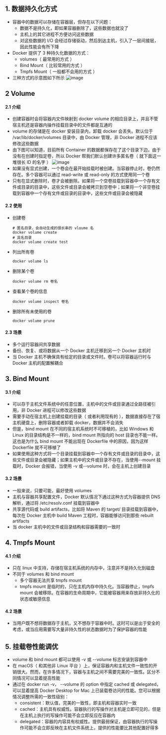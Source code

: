 ## 1. 数据持久化方式

- 容器中的数据可以存储在容器层，但存在以下问题：
  - 数据不是持久化，即如果容器删除了，这些数据也就没了
  - 主机上的其它进程不方便访问这些数据
  - 对这些数据的 I/O 会经过存储驱动，然后到达主机，引入了一层间接层，因此性能会有所下降
- Docker 提供了 3 种持久化数据的方式：
  - volumes（ 最常用的方式 ）
  - Bind Mount（ 比较常用的方式 ）
  - Tmpfs Mount（ 一般都不会用的方式 ）
- 三种方式的示意图如下所示
  ![image](https://github.com/user-attachments/assets/2c68d3b9-f99e-4ca9-9036-4bd9a4632ef7)

## 2 Volume

#### 2.1 介绍

- 创建容器时会将容器内文件映射到 docker volume 的相应目录上，并且不管宿主机还是容器内操作挂载目录中的文件都是互通的
- volume 的存储是在 docker 安装目录内，卸载 docker 会丢失。默认位于 /var/lib/docker/volumes 目录中，由 Docker 管理，非 Docker 进程不应该修改这些数据
- 由下图可以知道，目前所有 Container 的数据都保存在了这个目录下边，由于没有在创建时指定卷，所以 Docker 帮我们默认创建许多匿名卷（ 就下面这一堆很长 ID 的名字 ）
  ![image](https://github.com/user-attachments/assets/d708c381-a415-4c92-a974-180d79acaba1)
- 如果没有显式创建，一个卷会在最开始挂载时被创建。当容器停止时，卷仍然存在。多个容器可以通过 read-write 或 read-only 的方式使用同一个卷
- 只有在显式删除时，卷才会被删除。如果将一个空卷挂载到容器中一个存有文件或目录的目录中，这些文件或目录会被拷贝到空卷中；如果将一个非空卷挂载到容器中一个存有文件或目录的目录中，这些文件或目录会被隐藏

#### 2.2 使用

- 创建卷
  ```
  # 匿名目录，会自动生成的很长串的 vloume 名
  docker volume create
  # 具名目录
  docker volume create test
  ```
- 列出所有卷
  ```
  docker volume ls
  ```
- 删除某个卷
  ```
  docker volume rm 卷名
  ```
- 查看某个卷的信息
  ```
  docker volume inspect 卷名
  ```
- 删除所有未使用的卷
  ```
  docker volume prune
  ```

#### 2.3 场景

- 多个运行容器间共享数据
- 备份、恢复、或将数据从一个 Docker 主机迁移到另一个 Docker 主机时
- 当 Docker 主机不确保具有给定的目录或文件时。卷可以将容器运行时与 Docker 主机的配置解耦合

## 3. Bind Mount

#### 3.1 介绍

- 可以存于主机文件系统中的任意位置，主机中的文件或目录通过全路径被引用，非 Docker 进程可以修改这些数据
- 需要手动在宿主机上创建挂载的目录（ 或者利用现有的 ），数据直接存在了宿主机硬盘上，删除容器或者卸载 docker，数据并不会消失
- 但是，bind mount 在不同的宿主机系统时不可移植的，比如 Windows 和 Linux 的目录结构是不一样的，bind mount 所指向的 host 目录也不能一样。这也是为什么 bind mount 不能出现在 Dockerfile 中的原因，因为这样 Dockerfile 就不可移植了
- 如果使用这种方式将一个目录挂载到容器中一个存有文件或目录的目录中，这些文件或目录会被隐藏；如果主机中的文件或目录不存在，当使用--mount 挂载时，Docker 会报错，当使用 -v 或--volume 时，会在主机上创建目录

#### 3.2 场景

- 一般来说，只要可能，最好使用 volumes
- 主机与容器共享配置文件，Docker 默认情况下通过这种方式为容器提供 DNS 解析，通过将 /etc/resolv.conf 挂载到容器中
- 共享源代码或 build artifacts，比如将 Maven 的 target/ 目录挂载到容器中，每次在 Docker 主机中 build Maven 工程时，容器能够访问到那些 rebuilt artifacts
- 当 docker 主机中的文件或目录结构和容器需要的一致时

## 4. Tmpfs Mount

#### 4.1 介绍

- 只在 linux 中支持，存储在宿主机系统的内存中，注意并不是持久化到磁盘
- 不同于 volumes 和 bind mount
  - 多个容器无法共享 tmpfs mount
  - tmpfs mount 是临时的，只在主机内存中持久化。当容器停止，tmpfs mount 会被移除。在容器的生命周期中，它能被容器用来存放非持久化的状态或敏感信息

#### 4.2 场景

- 当用户既不想将数据存于主机，又不想存于容器中时。这时可以是出于安全的考虑，或当应用需要写大量非持久性的状态数据时为了保护容器的性能

## 5. 挂载卷性能调优

- volume 和 bind mount 都可以使用 -v 或 --volume 标志安装到容器中
- 在 macOS（ 和其他非 Linux 平台 ）上，保证容器内和主机文件一致性的开销很大。然而，在许多情况下，容器与主机之间不需要完美的一致性。区分不同情况可以显着提高性能
- 通过在 docker run -v， --volume 的 option 中指定 cached 或 delegated，可以显着提高 Docker Desktop for Mac 上已装载卷访问的性能。您可以根据情况调整所需的一致性级别：
  - consistent：默认值，完美的一致性，即主机和容器实时一致
  - cached：主机具有权威性。容器执行的写操作对主机是立即可见的，但是在主机上执行的写操作可能不会立即反应在容器内
  - delegated：容器的内容具有权威性。提供最弱保证，由容器执行的写操作可能不会立即反映在主机文件系统上，提供的性能要比其他配置好得多
